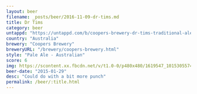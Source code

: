 ```yaml
---
layout: beer
filename: _posts/beer/2016-11-09-dr-tims.md
title: Dr Tims
category: beer
untappd: "https://untappd.com/b/coopers-brewery-dr-tims-traditional-ale/6097"
country: "Australia"
brewery: "Coopers Brewery"
breweryURL: "/brewery/coopers-brewery.html"
style: "Pale Ale - Australian"
score: 6
img: https://scontent.xx.fbcdn.net/v/t1.0-0/p480x480/1619547_10153055749173745_8508511661850848187_n.jpg?oh=32da4be2f162e283dae21f7ef2a18222&oe=594778AA
beer-date: "2015-01-29"
desc: "Could do with a bit more punch"
permalink: /beer/:title.html
---
```

